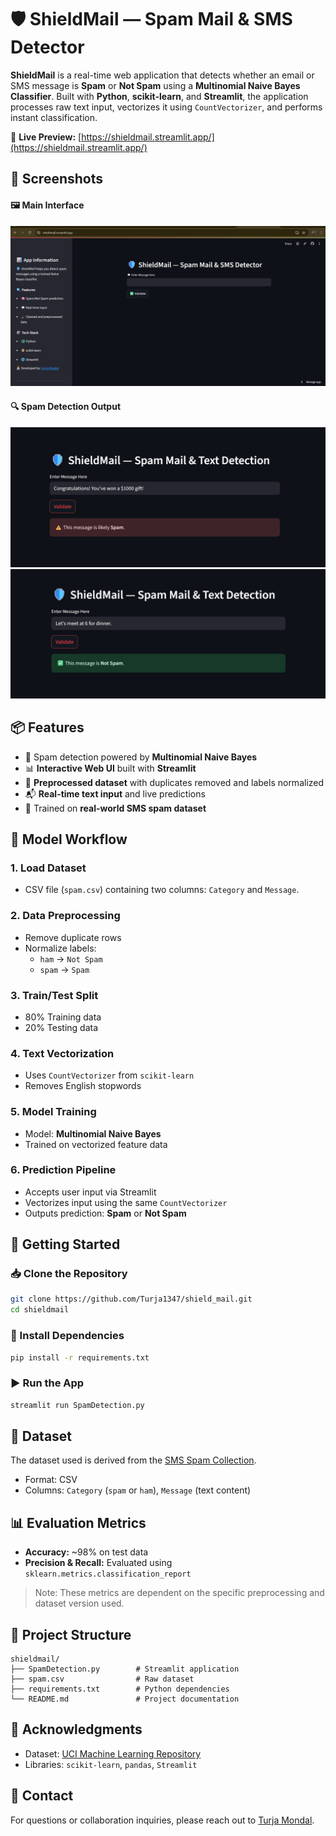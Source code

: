 # 🛡️ ShieldMail — Spam Mail & SMS Detector 

**ShieldMail** is a real-time web application that detects whether an email or SMS message is **Spam** or **Not Spam** using a **Multinomial Naive Bayes Classifier**. Built with **Python**, **scikit-learn**, and **Streamlit**, the application processes raw text input, vectorizes it using `CountVectorizer`, and performs instant classification.

🔗 **Live Preview:** [https://shieldmail.streamlit.app/](https://shieldmail.streamlit.app/) 

## 📸 Screenshots

#### 🖼️ Main Interface 
![Main UI](https://github.com/Turja1347/shield_mail/blob/246f5e6b48069dd452838f4bc43b193e757e583e/Screenshot%202025-07-06%20035905.png?raw=true)

#### 🔍 Spam Detection Output   
![Spam Output 1](https://github.com/Turja1347/shield_mail/blob/246f5e6b48069dd452838f4bc43b193e757e583e/Screenshot%202025-07-06%20003255.png?raw=true)  
![Spam Output 2](https://github.com/Turja1347/shield_mail/blob/246f5e6b48069dd452838f4bc43b193e757e583e/Screenshot%202025-07-06%20003329.png?raw=true)

## 📦 Features
- 🧠 Spam detection powered by **Multinomial Naive Bayes**
- 📊 **Interactive Web UI** built with **Streamlit**
- 🧹 **Preprocessed dataset** with duplicates removed and labels normalized
- 📬 **Real-time text input** and live predictions
- 🧪 Trained on **real-world SMS spam dataset**

## 🧠 Model Workflow

### 1. Load Dataset
- CSV file (`spam.csv`) containing two columns: `Category` and `Message`.

### 2. Data Preprocessing
- Remove duplicate rows  
- Normalize labels:  
  - `ham` → `Not Spam`  
  - `spam` → `Spam`

### 3. Train/Test Split
- 80% Training data  
- 20% Testing data

### 4. Text Vectorization
- Uses `CountVectorizer` from `scikit-learn`
- Removes English stopwords

### 5. Model Training
- Model: **Multinomial Naive Bayes**
- Trained on vectorized feature data

### 6. Prediction Pipeline
- Accepts user input via Streamlit
- Vectorizes input using the same `CountVectorizer`
- Outputs prediction: **Spam** or **Not Spam**

## 🚀 Getting Started

### 📥 Clone the Repository
```bash
git clone https://github.com/Turja1347/shield_mail.git
cd shieldmail
```

### 🧪 Install Dependencies
```bash
pip install -r requirements.txt
```

### ▶️ Run the App
```bash
streamlit run SpamDetection.py
```

## 📝 Dataset
The dataset used is derived from the [SMS Spam Collection](https://www.kaggle.com/datasets/uciml/sms-spam-collection-dataset).  
- Format: CSV  
- Columns: `Category` (`spam` or `ham`), `Message` (text content)

## 📊 Evaluation Metrics
- **Accuracy:** ~98% on test data  
- **Precision & Recall:** Evaluated using `sklearn.metrics.classification_report`  
> Note: These metrics are dependent on the specific preprocessing and dataset version used.

## 📁 Project Structure
```
shieldmail/
├── SpamDetection.py        # Streamlit application
├── spam.csv                # Raw dataset
├── requirements.txt        # Python dependencies
└── README.md               # Project documentation
```


## 🤝 Acknowledgments
- Dataset: [UCI Machine Learning Repository](https://archive.ics.uci.edu/ml/datasets/sms+spam+collection)
- Libraries: `scikit-learn`, `pandas`, `Streamlit`

## 💬 Contact
For questions or collaboration inquiries, please reach out to [Turja Mondal](https://www.linkedin.com/in/turjamondal01/).
